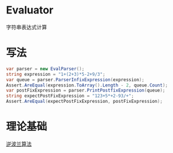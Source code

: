 # Evaluator
字符串表达式计算

# 写法
```csharp
var parser = new EvalParser();
string expression = "1+(2+3)*5-2+9/3";
var queue = parser.ParserInfixExpression(expression);
Assert.AreEqual(expression.ToArray().Length - 2, queue.Count);
var postFixExpression = parser.PrintPostfixExpression(queue);
string expectPostFixExpression = "123+5*+2-93/+";
Assert.AreEqual(expectPostFixExpression, postFixExpression);
```
# 理论基础
[逆波兰算法](/src/Evaluator/调度场算法.md)

